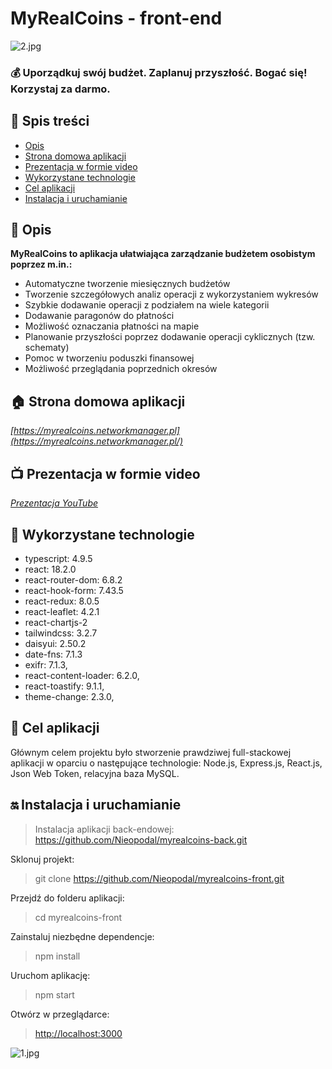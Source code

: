 # MyRealCoins - front-end

![2.jpg](..%2F..%2F..%2F..%2F2.jpg)

### 💰 Uporządkuj swój budżet. Zaplanuj przyszłość. Bogać się! Korzystaj za darmo. ###

## 📖 Spis treści

* [Opis](#-opis)
* [Strona domowa aplikacji](#-strona-domowa-aplikacji)
* [Prezentacja w formie video](#-prezentacja-w-formie-video)
* [Wykorzystane technologie](#-wykorzystane-technologie)
* [Cel aplikacji](#-cel-aplikacji)
* [Instalacja i uruchamianie](#-instalacja-i-uruchamianie)

## 🛫 Opis

**MyRealCoins to aplikacja ułatwiająca zarządzanie budżetem osobistym poprzez m.in.:**
+ Automatyczne tworzenie miesięcznych budżetów
+ Tworzenie szczegółowych analiz operacji z wykorzystaniem wykresów
+ Szybkie dodawanie operacji z podziałem na wiele kategorii
+ Dodawanie paragonów do płatności
+ Możliwość oznaczania płatności na mapie
+ Planowanie przyszłości poprzez dodawanie operacji cyklicznych (tzw. schematy)
+ Pomoc w tworzeniu poduszki finansowej
+ Możliwość przeglądania poprzednich okresów

## 🏠 Strona domowa aplikacji
*[https://myrealcoins.networkmanager.pl](https://myrealcoins.networkmanager.pl/)*

## 📺 Prezentacja w formie video
*[Prezentacja YouTube](https://www.youtube.com/watch?v=tmMuwFnOPEA)*

## 🔧 Wykorzystane technologie

+ typescript: 4.9.5
+ react: 18.2.0
+ react-router-dom: 6.8.2
+ react-hook-form: 7.43.5
+ react-redux: 8.0.5
+ react-leaflet: 4.2.1
+ react-chartjs-2
+ tailwindcss: 3.2.7
+ daisyui: 2.50.2
+ date-fns: 7.1.3
+ exifr: 7.1.3, 
+ react-content-loader: 6.2.0, 
+ react-toastify: 9.1.1, 
+ theme-change: 2.3.0,

## 🧿 Cel aplikacji

Głównym celem projektu było stworzenie prawdziwej full-stackowej aplikacji w oparciu o następujące technologie: Node.js, Express.js, React.js, Json Web Token, relacyjna baza MySQL.

## ‍🔛 Instalacja i uruchamianie

> Instalacja aplikacji back-endowej: https://github.com/Nieopodal/myrealcoins-back.git

Sklonuj projekt:

> git clone https://github.com/Nieopodal/myrealcoins-front.git

Przejdź do folderu aplikacji:

> cd myrealcoins-front

Zainstaluj niezbędne dependencje:

> npm install

Uruchom aplikację:

> npm start

Otwórz w przeglądarce:

> [http://localhost:3000](http://localhost:3000)

![1.jpg](..%2F..%2F..%2F..%2F1.jpg)